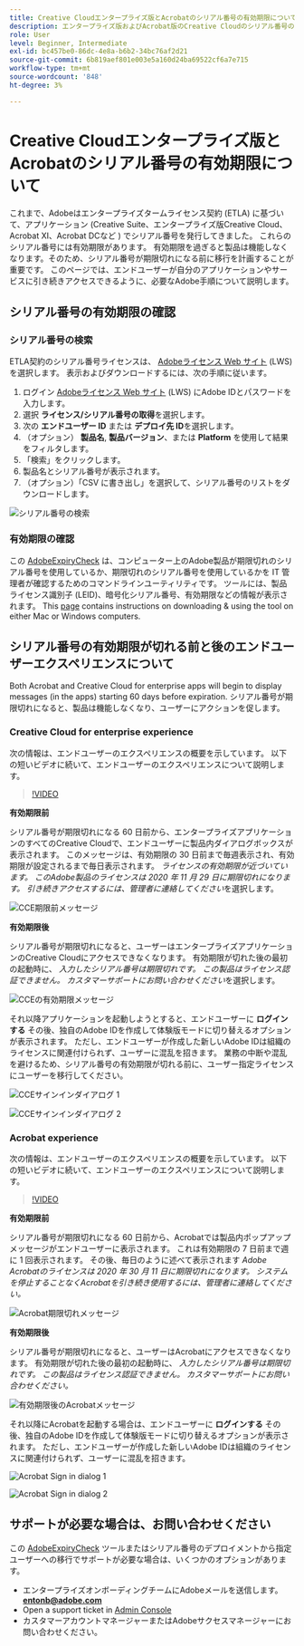 ```yaml
---
title: Creative Cloudエンタープライズ版とAcrobatのシリアル番号の有効期限について
description: エンタープライズ版およびAcrobat版のCreative Cloudのシリアル番号の有効期限について
role: User
level: Beginner, Intermediate
exl-id: bc457be0-86dc-4e8a-b6b2-34bc76af2d21
source-git-commit: 6b819aef801e003e5a160d24ba69522cf6a7e715
workflow-type: tm+mt
source-wordcount: '848'
ht-degree: 3%

---
```


# Creative Cloudエンタープライズ版とAcrobatのシリアル番号の有効期限について

これまで、Adobeはエンタープライズタームライセンス契約 (ETLA) に基づいて、アプリケーション (Creative Suite、エンタープライズ版Creative Cloud、Acrobat XI、Acrobat DCなど ) でシリアル番号を発行してきました。 これらのシリアル番号には有効期限があります。 有効期限を過ぎると製品は機能しなくなります。そのため、シリアル番号が期限切れになる前に移行を計画することが重要です。 このページでは、エンドユーザーが自分のアプリケーションやサービスに引き続きアクセスできるように、必要なAdobe手順について説明します。

## シリアル番号の有効期限の確認

### シリアル番号の検索

ETLA契約のシリアル番号ライセンスは、 [Adobeライセンス Web サイト](https://licensing.adobe.com/) (LWS) を選択します。 表示およびダウンロードするには、次の手順に従います。

1. ログイン [Adobeライセンス Web サイト](https://licensing.adobe.com/) (LWS) にAdobe IDとパスワードを入力します。
1. 選択 **ライセンス/シリアル番号の取得**&#x200B;を選択します。
1. 次の **エンドユーザー ID** または **デプロイ先 ID**&#x200B;を選択します。
1. （オプション） **製品名**, **製品バージョン**、または **Platform** を使用して結果をフィルタします。
1. 「検索」をクリックします。
1. 製品名とシリアル番号が表示されます。
1. （オプション）「CSV に書き出し」を選択して、シリアル番号のリストをダウンロードします。

![シリアル番号の検索](assets/retrieveserialnumbers.png)

### 有効期限の確認

この [AdobeExpiryCheck](https://helpx.adobe.com/enterprise/kb/volume-license-expiration-check.html) は、コンピューター上のAdobe製品が期限切れのシリアル番号を使用しているか、期限切れのシリアル番号を使用しているかを IT 管理者が確認するためのコマンドラインユーティリティです。 ツールには、製品ライセンス識別子 (LEID)、暗号化シリアル番号、有効期限などの情報が表示されます。 This [page](https://helpx.adobe.com/enterprise/kb/volume-license-expiration-check.html) contains instructions on downloading &amp; using the tool on either Mac or Windows computers.

## シリアル番号の有効期限が切れる前と後のエンドユーザーエクスペリエンスについて

Both Acrobat and Creative Cloud for enterprise apps will begin to display messages (in the apps) starting 60 days before expiration. シリアル番号が期限切れになると、製品は機能しなくなり、ユーザーにアクションを促します。

### Creative Cloud for enterprise experience

次の情報は、エンドユーザーのエクスペリエンスの概要を示しています。 以下の短いビデオに続いて、エンドユーザーのエクスペリエンスについて説明します。

>[!VIDEO](https://video.tv.adobe.com/v/331746?hidetitle=true)

**有効期限前**

シリアル番号が期限切れになる 60 日前から、エンタープライズアプリケーションのすべてのCreative Cloudで、エンドユーザーに製品内ダイアログボックスが表示されます。 このメッセージは、有効期限の 30 日前まで毎週表示され、有効期限が設定されるまで毎日表示されます。 *ライセンスの有効期限が近づいています。 このAdobe製品のライセンスは 2020 年 11 月 29 日に期限切れになります。 引き続きアクセスするには、管理者に連絡してください*&#x200B;を選択します。

![CCE期限前メッセージ](assets/cceexpiring.png)

**有効期限後**

シリアル番号が期限切れになると、ユーザーはエンタープライズアプリケーションのCreative Cloudにアクセスできなくなります。 有効期限が切れた後の最初の起動時に、 *入力したシリアル番号は期限切れです。 この製品はライセンス認証できません。 カスタマーサポートにお問い合わせください*&#x200B;を選択します。

![CCEの有効期限メッセージ](assets/cceafterexpire.png)

それ以降アプリケーションを起動しようとすると、エンドユーザーに **ログインする** その後、独自のAdobe IDを作成して体験版モードに切り替えるオプションが表示されます。 ただし、エンドユーザーが作成した新しいAdobe IDは組織のライセンスに関連付けられず、ユーザーに混乱を招きます。 業務の中断や混乱を避けるため、シリアル番号の有効期限が切れる前に、ユーザー指定ライセンスにユーザーを移行してください。

![CCEサインインダイアログ 1](assets/ccesignin1.png)

![CCEサインインダイアログ 2](assets/ccesignin2.png)

### Acrobat experience

次の情報は、エンドユーザーのエクスペリエンスの概要を示しています。 以下の短いビデオに続いて、エンドユーザーのエクスペリエンスについて説明します。

>[!VIDEO](https://video.tv.adobe.com/v/331749?hidetitle=true)


**有効期限前**

シリアル番号が期限切れになる 60 日前から、Acrobatでは製品内ポップアップメッセージがエンドユーザーに表示されます。 これは有効期限の 7 日前まで週に 1 回表示されます。 その後、毎日のように述べて表示されます *Adobe Acrobatのライセンスは 2020 年 30 月 11 日に期限切れになります。 システムを停止することなくAcrobatを引き続き使用するには、管理者に連絡してください。*

![Acrobat期限切れメッセージ](assets/acrobatexpiring.png)

**有効期限後**

シリアル番号が期限切れになると、ユーザーはAcrobatにアクセスできなくなります。 有効期限が切れた後の最初の起動時に、 *入力したシリアル番号は期限切れです。 この製品はライセンス認証できません。 カスタマーサポートにお問い合わせください。*

![有効期限後のAcrobatメッセージ](assets/acrobatafterexpire.png)

それ以降にAcrobatを起動する場合は、エンドユーザーに **ログインする** その後、独自のAdobe IDを作成して体験版モードに切り替えるオプションが表示されます。 ただし、エンドユーザーが作成した新しいAdobe IDは組織のライセンスに関連付けられず、ユーザーに混乱を招きます。

![Acrobat Sign in dialog 1](assets/acrobatsignin1.png)

![Acrobat Sign in dialog 2](assets/acrobatsignin2.png)

## サポートが必要な場合は、お問い合わせください

この [AdobeExpiryCheck](https://helpx.adobe.com/enterprise/kb/volume-license-expiration-check.html) ツールまたはシリアル番号のデプロイメントから指定ユーザーへの移行でサポートが必要な場合は、いくつかのオプションがあります。
* エンタープライズオンボーディングチームにAdobeメールを送信します。 **entonb@adobe.com**
* Open a support ticket in [Admin Console](https://adminconsole.adobe.com/support)
* カスタマーアカウントマネージャーまたはAdobeサクセスマネージャーにお問い合わせください。

